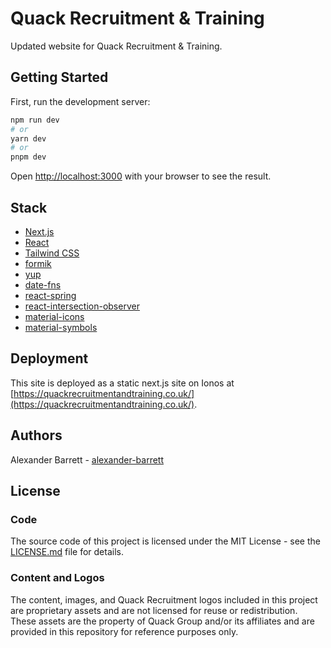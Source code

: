 # Quack Recruitment & Training

Updated website for Quack Recruitment & Training.

## Getting Started

First, run the development server:

```bash
npm run dev
# or
yarn dev
# or
pnpm dev
```

Open [http://localhost:3000](http://localhost:3000) with your browser to see the result.

## Stack

- [Next.js](https://nextjs.org/)
- [React](https://reactjs.org/)
- [Tailwind CSS](https://tailwindcss.com/)
- [formik](https://formik.org/)
- [yup](https://www.npmjs.com/package/yup)
- [date-fns](https://date-fns.org/)
- [react-spring](https://www.react-spring.io/)
- [react-intersection-observer](https://www.npmjs.com/package/react-intersection-observer)
- [material-icons](https://material-ui.com/components/material-icons/)
- [material-symbols](https://material.io/resources/icons/?style=baseline)

## Deployment

This site is deployed as a static next.js site on Ionos at [https://quackrecruitmentandtraining.co.uk/](https://quackrecruitmentandtraining.co.uk/).

## Authors

Alexander Barrett - [alexander-barrett](https://github.com/Anclagen)

## License

### Code

The source code of this project is licensed under the MIT License - see the [LICENSE.md](LICENSE.md) file for details.

### Content and Logos

The content, images, and Quack Recruitment logos included in this project are proprietary assets and are not licensed for reuse or redistribution. These assets are the property of Quack Group and/or its affiliates and are provided in this repository for reference purposes only.
